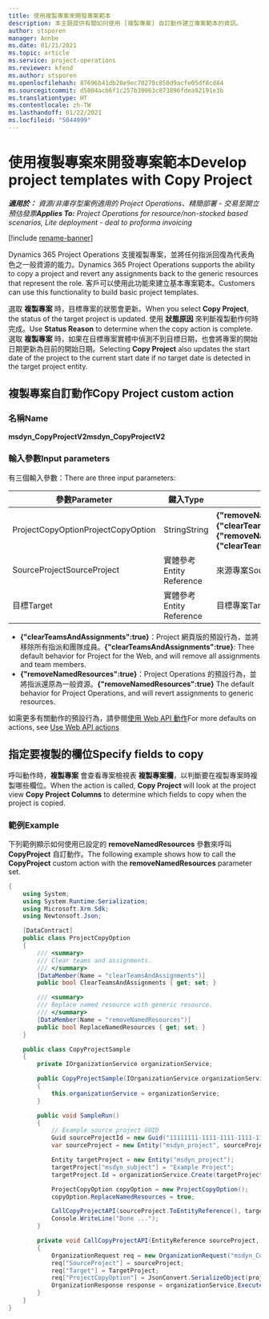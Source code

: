 ```yaml
---
title: 使用複製專案來開發專案範本
description: 本主題提供有關如何使用 [複製專案] 自訂動作建立專案範本的資訊。
author: stsporen
manager: Annbe
ms.date: 01/21/2021
ms.topic: article
ms.service: project-operations
ms.reviewer: kfend
ms.author: stsporen
ms.openlocfilehash: 87696b41db20e9ec70270c850d9acfe05df8cd84
ms.sourcegitcommit: d5004acb6f1c257b30063c873896fdea92191e3b
ms.translationtype: HT
ms.contentlocale: zh-TW
ms.lasthandoff: 01/22/2021
ms.locfileid: "5044999"
---
```

# <a name="develop-project-templates-with-copy-project"></a><span data-ttu-id="c4f4e-103">使用複製專案來開發專案範本</span><span class="sxs-lookup"><span data-stu-id="c4f4e-103">Develop project templates with Copy Project</span></span>

<span data-ttu-id="c4f4e-104">_**適用於：** 資源/非庫存型案例適用的 Project Operations、精簡部署 - 交易至開立預估發票_</span><span class="sxs-lookup"><span data-stu-id="c4f4e-104">_**Applies To:** Project Operations for resource/non-stocked based scenarios, Lite deployment - deal to proforma invoicing_</span></span>

[!include [rename-banner](~/includes/cc-data-platform-banner.md)]

<span data-ttu-id="c4f4e-105">Dynamics 365 Project Operations 支援複製專案，並將任何指派回復為代表角色之一般資源的能力。</span><span class="sxs-lookup"><span data-stu-id="c4f4e-105">Dynamics 365 Project Operations supports the ability to copy a project and revert any assignments back to the generic resources that represent the role.</span></span> <span data-ttu-id="c4f4e-106">客戶可以使用此功能來建立基本專案範本。</span><span class="sxs-lookup"><span data-stu-id="c4f4e-106">Customers can use this functionality to build basic project templates.</span></span>

<span data-ttu-id="c4f4e-107">選取 **複製專案** 時，目標專案的狀態會更新。</span><span class="sxs-lookup"><span data-stu-id="c4f4e-107">When you select **Copy Project**, the status of the target project is updated.</span></span> <span data-ttu-id="c4f4e-108">使用 **狀態原因** 來判斷複製動作何時完成。</span><span class="sxs-lookup"><span data-stu-id="c4f4e-108">Use **Status Reason** to determine when the copy action is complete.</span></span> <span data-ttu-id="c4f4e-109">選取 **複製專案** 時，如果在目標專案實體中偵測不到目標日期，也會將專案的開始日期更新為目前的開始日期。</span><span class="sxs-lookup"><span data-stu-id="c4f4e-109">Selecting **Copy Project** also updates the start date of the project to the current start date if no target date is detected in the target project entity.</span></span>

## <a name="copy-project-custom-action"></a><span data-ttu-id="c4f4e-110">複製專案自訂動作</span><span class="sxs-lookup"><span data-stu-id="c4f4e-110">Copy Project custom action</span></span> 

### <a name="name"></a><span data-ttu-id="c4f4e-111">名稱</span><span class="sxs-lookup"><span data-stu-id="c4f4e-111">Name</span></span> 

<span data-ttu-id="c4f4e-112">**msdyn_CopyProjectV2**</span><span class="sxs-lookup"><span data-stu-id="c4f4e-112">**msdyn_CopyProjectV2**</span></span>

### <a name="input-parameters"></a><span data-ttu-id="c4f4e-113">輸入參數</span><span class="sxs-lookup"><span data-stu-id="c4f4e-113">Input parameters</span></span>
<span data-ttu-id="c4f4e-114">有三個輸入參數：</span><span class="sxs-lookup"><span data-stu-id="c4f4e-114">There are three input parameters:</span></span>

| <span data-ttu-id="c4f4e-115">參數</span><span class="sxs-lookup"><span data-stu-id="c4f4e-115">Parameter</span></span>          | <span data-ttu-id="c4f4e-116">鍵入</span><span class="sxs-lookup"><span data-stu-id="c4f4e-116">Type</span></span>   | <span data-ttu-id="c4f4e-117">值</span><span class="sxs-lookup"><span data-stu-id="c4f4e-117">Values</span></span>                                                   | 
|--------------------|--------|----------------------------------------------------------|
| <span data-ttu-id="c4f4e-118">ProjectCopyOption</span><span class="sxs-lookup"><span data-stu-id="c4f4e-118">ProjectCopyOption</span></span>  | <span data-ttu-id="c4f4e-119">String</span><span class="sxs-lookup"><span data-stu-id="c4f4e-119">String</span></span> | <span data-ttu-id="c4f4e-120">**{"removeNamedResources":true}** 或 **{"clearTeamsAndAssignments":true}**</span><span class="sxs-lookup"><span data-stu-id="c4f4e-120">**{"removeNamedResources":true}** or **{"clearTeamsAndAssignments":true}**</span></span> |
| <span data-ttu-id="c4f4e-121">SourceProject</span><span class="sxs-lookup"><span data-stu-id="c4f4e-121">SourceProject</span></span>      | <span data-ttu-id="c4f4e-122">實體參考</span><span class="sxs-lookup"><span data-stu-id="c4f4e-122">Entity Reference</span></span> | <span data-ttu-id="c4f4e-123">來源專案</span><span class="sxs-lookup"><span data-stu-id="c4f4e-123">Source Project</span></span> |
| <span data-ttu-id="c4f4e-124">目標</span><span class="sxs-lookup"><span data-stu-id="c4f4e-124">Target</span></span>             | <span data-ttu-id="c4f4e-125">實體參考</span><span class="sxs-lookup"><span data-stu-id="c4f4e-125">Entity Reference</span></span> | <span data-ttu-id="c4f4e-126">目標專案</span><span class="sxs-lookup"><span data-stu-id="c4f4e-126">Target Project</span></span> |


- <span data-ttu-id="c4f4e-127">**{"clearTeamsAndAssignments":true}**：Project 網頁版的預設行為，並將移除所有指派和團隊成員。</span><span class="sxs-lookup"><span data-stu-id="c4f4e-127">**{"clearTeamsAndAssignments":true}**: Thee default behavior for Project for the Web, and will remove all assignments and team members.</span></span>
- <span data-ttu-id="c4f4e-128">**{"removeNamedResources":true}**：Project Operations 的預設行為，並將指派還原為一般資源。</span><span class="sxs-lookup"><span data-stu-id="c4f4e-128">**{"removeNamedResources":true}** The default behavior for Project Operations, and will revert assignments to generic resources.</span></span>

<span data-ttu-id="c4f4e-129">如需更多有關動作的預設行為，請參閱[使用 Web API 動作](https://docs.microsoft.com/powerapps/developer/common-data-service/webapi/use-web-api-actions)</span><span class="sxs-lookup"><span data-stu-id="c4f4e-129">For more defaults on actions, see [Use Web API actions](https://docs.microsoft.com/powerapps/developer/common-data-service/webapi/use-web-api-actions)</span></span>

## <a name="specify-fields-to-copy"></a><span data-ttu-id="c4f4e-130">指定要複製的欄位</span><span class="sxs-lookup"><span data-stu-id="c4f4e-130">Specify fields to copy</span></span> 
<span data-ttu-id="c4f4e-131">呼叫動作時，**複製專案** 會查看專案檢視表 **複製專案欄**，以判斷要在複製專案時複製哪些欄位。</span><span class="sxs-lookup"><span data-stu-id="c4f4e-131">When the action is called, **Copy Project** will look at the project view **Copy Project Columns** to determine which fields to copy when the project is copied.</span></span>


### <a name="example"></a><span data-ttu-id="c4f4e-132">範例</span><span class="sxs-lookup"><span data-stu-id="c4f4e-132">Example</span></span>
<span data-ttu-id="c4f4e-133">下列範例顯示如何使用已設定的 **removeNamedResources** 參數來呼叫 **CopyProject** 自訂動作。</span><span class="sxs-lookup"><span data-stu-id="c4f4e-133">The following example shows how to call the **CopyProject** custom action with the **removeNamedResources** parameter set.</span></span>
```C#
{
    using System;
    using System.Runtime.Serialization;
    using Microsoft.Xrm.Sdk;
    using Newtonsoft.Json;

    [DataContract]
    public class ProjectCopyOption
    {
        /// <summary>
        /// Clear teams and assignments.
        /// </summary>
        [DataMember(Name = "clearTeamsAndAssignments")]
        public bool ClearTeamsAndAssignments { get; set; }

        /// <summary>
        /// Replace named resource with generic resource.
        /// </summary>
        [DataMember(Name = "removeNamedResources")]
        public bool ReplaceNamedResources { get; set; }
    }

    public class CopyProjectSample
    {
        private IOrganizationService organizationService;

        public CopyProjectSample(IOrganizationService organizationService)
        {
            this.organizationService = organizationService;
        }

        public void SampleRun()
        {
            // Example source project GUID
            Guid sourceProjectId = new Guid("11111111-1111-1111-1111-111111111111");
            var sourceProject = new Entity("msdyn_project", sourceProjectId);

            Entity targetProject = new Entity("msdyn_project");
            targetProject["msdyn_subject"] = "Example Project";
            targetProject.Id = organizationService.Create(targetProject);

            ProjectCopyOption copyOption = new ProjectCopyOption();
            copyOption.ReplaceNamedResources = true;

            CallCopyProjectAPI(sourceProject.ToEntityReference(), targetProject.ToEntityReference(), copyOption);
            Console.WriteLine("Done ...");
        }

        private void CallCopyProjectAPI(EntityReference sourceProject, EntityReference TargetProject, ProjectCopyOption projectCopyOption)
        {
            OrganizationRequest req = new OrganizationRequest("msdyn_CopyProjectV2");
            req["SourceProject"] = sourceProject;
            req["Target"] = TargetProject;
            req["ProjectCopyOption"] = JsonConvert.SerializeObject(projectCopyOption);
            OrganizationResponse response = organizationService.Execute(req);
        }
    }
}
```

